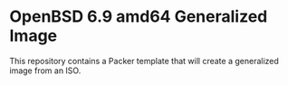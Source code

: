 # OpenBSD 6.9 amd64 Generalized Image

This repository contains a Packer template that will create a generalized image from an ISO.
